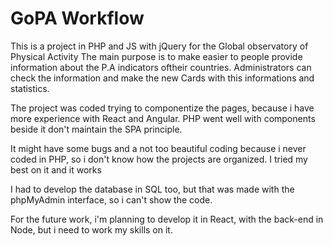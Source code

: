 # GoPA Workflow
This is a project in PHP and JS with jQuery for the Global observatory of Physical Activity
The main purpose is to make easier to people provide information about the P.A indicators oftheir countries.
Administrators can check the information and make the new Cards with this informations and statistics.

The project was coded trying to componentize the pages, because i have more experience with React and Angular.
PHP went well with components beside it don't maintain the SPA principle.

It might have some bugs and a not too beautiful coding because i never coded in PHP, so i don't know how the projects are organized. I tried my best on it and it works

I had to develop the database in SQL too, but that was made with the phpMyAdmin interface, so i can't show the code.

For the future work, i'm planning to develop it in React, with the back-end in Node, but i need to work my skills on it.
